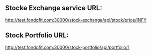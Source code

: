 ## Stocke Exchange service URL:
http://test.fondofit.com:30000/stock-exchange/api/stock/price/INFY
## Stock Portfolio URL:
http://test.fondofit.com:30000/stock-portfolio/api/portfolio/1

